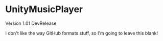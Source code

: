 UnityMusicPlayer
===============
Version 1.01 DevRelease

I don't like the way GitHub formats stuff, so I'm going to leave this blank!
